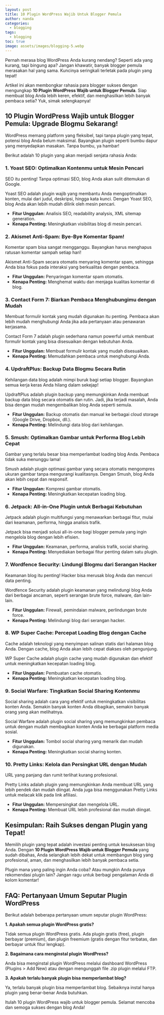 ```yaml
---
layout: post
title: 10 Plugin WordPress Wajib Untuk Blogger Pemula
author: nanda
categories:
  - blogging
tags:
  - blogging
toc: true
image: assets/images/blogging-5.webp
---
```



Pernah merasa blog WordPress Anda kurang nendang? Seperti ada yang kurang, tapi bingung apa? Jangan khawatir, banyak blogger pemula merasakan hal yang sama. Kuncinya seringkali terletak pada plugin yang tepat!

Artikel ini akan membongkar rahasia para blogger sukses dengan mengungkap **10 Plugin WordPress Wajib untuk Blogger Pemula**. Siap membuat blog Anda lebih keren, efektif, dan menghasilkan lebih banyak pembaca setia? Yuk, simak selengkapnya!

## 10 Plugin WordPress Wajib untuk Blogger Pemula: Upgrade Blogmu Sekarang!

WordPress memang platform yang fleksibel, tapi tanpa plugin yang tepat, potensi blog Anda belum maksimal. Bayangkan plugin seperti bumbu dapur yang menyedapkan masakan. Tanpa bumbu, ya hambar!

Berikut adalah 10 plugin yang akan menjadi senjata rahasia Anda:

### 1\. Yoast SEO: Optimalkan Kontenmu untuk Mesin Pencari

SEO itu penting! Tanpa optimasi SEO, blog Anda akan sulit ditemukan di Google.

Yoast SEO adalah plugin wajib yang membantu Anda mengoptimalkan konten, mulai dari judul, deskripsi, hingga kata kunci. Dengan Yoast SEO, blog Anda akan lebih mudah dilirik oleh mesin pencari.

- **Fitur Unggulan:** Analisis SEO, readability analysis, XML sitemap generation.
- **Kenapa Penting:** Meningkatkan visibilitas blog di mesin pencari.

### 2\. Akismet Anti-Spam: Bye-Bye Komentar Spam!

Komentar spam bisa sangat mengganggu. Bayangkan harus menghapus ratusan komentar sampah setiap hari!

Akismet Anti-Spam secara otomatis menyaring komentar spam, sehingga Anda bisa fokus pada interaksi yang berkualitas dengan pembaca.

- **Fitur Unggulan:** Penyaringan komentar spam otomatis.
- **Kenapa Penting:** Menghemat waktu dan menjaga kualitas komentar di blog.

### 3\. Contact Form 7: Biarkan Pembaca Menghubungimu dengan Mudah

Membuat formulir kontak yang mudah digunakan itu penting. Pembaca akan lebih mudah menghubungi Anda jika ada pertanyaan atau penawaran kerjasama.

Contact Form 7 adalah plugin sederhana namun powerful untuk membuat formulir kontak yang bisa disesuaikan dengan kebutuhan Anda.

- **Fitur Unggulan:** Membuat formulir kontak yang mudah disesuaikan.
- **Kenapa Penting:** Memudahkan pembaca untuk menghubungi Anda.

### 4\. UpdraftPlus: Backup Data Blogmu Secara Rutin

Kehilangan data blog adalah mimpi buruk bagi setiap blogger. Bayangkan semua kerja keras Anda hilang dalam sekejap!

UpdraftPlus adalah plugin backup yang memungkinkan Anda membuat backup data blog secara otomatis dan rutin. Jadi, jika terjadi masalah, Anda bisa dengan mudah mengembalikan blog Anda seperti semula.

- **Fitur Unggulan:** Backup otomatis dan manual ke berbagai cloud storage (Google Drive, Dropbox, dll.).
- **Kenapa Penting:** Melindungi data blog dari kehilangan.

### 5\. Smush: Optimalkan Gambar untuk Performa Blog Lebih Cepat

Gambar yang terlalu besar bisa memperlambat loading blog Anda. Pembaca tidak suka menunggu lama!

Smush adalah plugin optimasi gambar yang secara otomatis mengompres ukuran gambar tanpa mengurangi kualitasnya. Dengan Smush, blog Anda akan lebih cepat dan responsif.

- **Fitur Unggulan:** Kompresi gambar otomatis.
- **Kenapa Penting:** Meningkatkan kecepatan loading blog.

### 6\. Jetpack: All-in-One Plugin untuk Berbagai Kebutuhan

Jetpack adalah plugin multifungsi yang menawarkan berbagai fitur, mulai dari keamanan, performa, hingga analisis trafik.

Jetpack bisa menjadi solusi all-in-one bagi blogger pemula yang ingin mengelola blog dengan lebih efisien.

- **Fitur Unggulan:** Keamanan, performa, analisis trafik, social sharing.
- **Kenapa Penting:** Menyediakan berbagai fitur penting dalam satu plugin.

### 7\. Wordfence Security: Lindungi Blogmu dari Serangan Hacker

Keamanan blog itu penting! Hacker bisa merusak blog Anda dan mencuri data penting.

Wordfence Security adalah plugin keamanan yang melindungi blog Anda dari berbagai ancaman, seperti serangan brute force, malware, dan lain-lain.

- **Fitur Unggulan:** Firewall, pemindaian malware, perlindungan brute force.
- **Kenapa Penting:** Melindungi blog dari serangan hacker.

### 8\. WP Super Cache: Percepat Loading Blog dengan Cache

Cache adalah teknologi yang menyimpan salinan statis dari halaman blog Anda. Dengan cache, blog Anda akan lebih cepat diakses oleh pengunjung.

WP Super Cache adalah plugin cache yang mudah digunakan dan efektif untuk meningkatkan kecepatan loading blog.

- **Fitur Unggulan:** Pembuatan cache otomatis.
- **Kenapa Penting:** Meningkatkan kecepatan loading blog.

### 9\. Social Warfare: Tingkatkan Social Sharing Kontenmu

Social sharing adalah cara yang efektif untuk meningkatkan visibilitas konten Anda. Semakin banyak konten Anda dibagikan, semakin banyak orang yang akan melihatnya.

Social Warfare adalah plugin social sharing yang memungkinkan pembaca untuk dengan mudah membagikan konten Anda ke berbagai platform media sosial.

- **Fitur Unggulan:** Tombol social sharing yang menarik dan mudah digunakan.
- **Kenapa Penting:** Meningkatkan social sharing konten.

### 10\. Pretty Links: Kelola dan Persingkat URL dengan Mudah

URL yang panjang dan rumit terlihat kurang profesional.

Pretty Links adalah plugin yang memungkinkan Anda membuat URL yang lebih pendek dan mudah diingat. Anda juga bisa menggunakan Pretty Links untuk melacak klik pada link afiliasi.

- **Fitur Unggulan:** Mempersingkat dan mengelola URL.
- **Kenapa Penting:** Membuat URL lebih profesional dan mudah diingat.

## Kesimpulan: Raih Sukses dengan Plugin yang Tepat!

Memilih plugin yang tepat adalah investasi penting untuk kesuksesan blog Anda. Dengan **10 Plugin WordPress Wajib untuk Blogger Pemula** yang sudah dibahas, Anda selangkah lebih dekat untuk membangun blog yang profesional, aman, dan menghasilkan lebih banyak pembaca setia.

Plugin mana yang paling ingin Anda coba? Atau mungkin Anda punya rekomendasi plugin lain? Jangan ragu untuk berbagi pengalaman Anda di kolom komentar!

## FAQ: Pertanyaan Umum Seputar Plugin WordPress

Berikut adalah beberapa pertanyaan umum seputar plugin WordPress:

**1\. Apakah semua plugin WordPress gratis?**

Tidak semua plugin WordPress gratis. Ada plugin gratis (free), plugin berbayar (premium), dan plugin freemium (gratis dengan fitur terbatas, dan berbayar untuk fitur lengkap).

**2\. Bagaimana cara menginstal plugin WordPress?**

Anda bisa menginstal plugin WordPress melalui dashboard WordPress (Plugins > Add New) atau dengan mengunggah file .zip plugin melalui FTP.

**3\. Apakah terlalu banyak plugin bisa memperlambat blog?**

Ya, terlalu banyak plugin bisa memperlambat blog. Sebaiknya instal hanya plugin yang benar-benar Anda butuhkan.

Itulah 10 plugin WordPress wajib untuk blogger pemula. Selamat mencoba dan semoga sukses dengan blog Anda!
